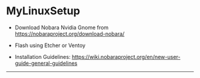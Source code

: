 # MyLinuxSetup

- Download Nobara Nvidia Gnome from https://nobaraproject.org/download-nobara/
  
- Flash using Etcher or Ventoy
  
- Installation Guidelines: https://wiki.nobaraproject.org/en/new-user-guide-general-guidelines

---
